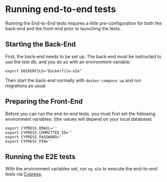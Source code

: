 # Running end-to-end tests

Running the End-to-End tests requires a little pre-configuration for both the back-end and the front-end prior to launching the tests.  

## Starting the Back-End
  
First, the back-end needs to be set up.  The back-end must be instructed to use the test db, and you do so with an environment variable:  

```
export DOCKERFILE="Dockerfile-e2e"
```

Then start the back-end normally with `docker-compose up` and run migrations as usual

## Preparing the Front-End

Before you can run the end-to-end tests, you must first set the following environment variables: (the values will depend on your local database)  
  
```
export CYPRESS_EMAIL=''
export CYPRESS_COMMITTEE_ID=''
export CYPRESS_PASSWORD=''
export CYPRESS_PIN=''
```  
  
## Running the E2E tests

With the environment variables set, run `ng e2e` to execute the end-to-end tests via [Cypress](https://www.cypress.io/).

